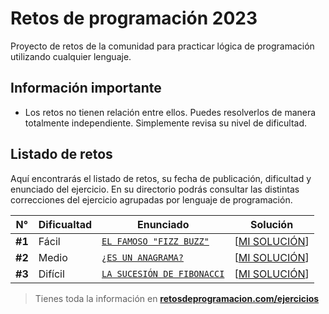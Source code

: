 # Retos de programación 2023

Proyecto de retos de la comunidad para practicar lógica de programación utilizando cualquier lenguaje.

## Información importante

- Los retos no tienen relación entre ellos. Puedes resolverlos de manera totalmente independiente. Simplemente revisa su nivel de dificultad.

## Listado de retos

Aquí encontrarás el listado de retos, su fecha de publicación, dificultad y enunciado del ejercicio. En su directorio podrás consultar las distintas correcciones del ejercicio agrupadas por lenguaje de programación.

| N°     | Dificualtad | Enunciado                                         | Solución                               |
| ------ | ----------- | ------------------------------------------------- | -------------------------------------- |
| **#1** | Fácil       | [`EL FAMOSO "FIZZ BUZZ"`](./Reto-01/README.md)    | [[MI SOLUCIÓN](./Reto-01/1.py)]        |
| **#2** | Medio       | [`¿ES UN ANAGRAMA?`](./Reto-02/README.md)         | [[MI SOLUCIÓN](./Reto-02/2.py)]        |
| **#3** | Difícil     | [`LA SUCESIÓN DE FIBONACCI`](./Reto-03/README.md) | [[MI SOLUCIÓN](./Reto-03/solution.py)] |

> Tienes toda la información en **[retosdeprogramacion.com/ejercicios](https://retosdeprogramacion.com/ejercicios)**
